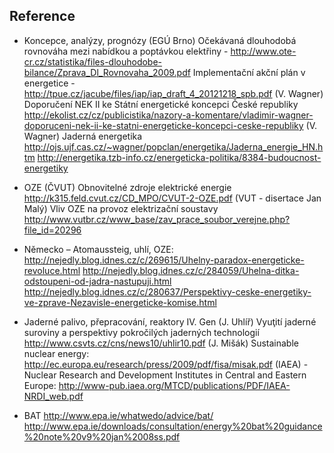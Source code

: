 Reference
---------

- Koncepce, analýzy, prognózy
(EGÚ Brno) Očekávaná dlouhodobá rovnováha mezi nabídkou a poptávkou elektřiny - http://www.ote-cr.cz/statistika/files-dlouhodobe-bilance/Zprava_Dl_Rovnovaha_2009.pdf
Implementační akční plán v energetice - http://tpue.cz/jacube/files/iap/iap_draft_4_20121218_spb.pdf
(V. Wagner) Doporučení NEK II ke Státní energetické koncepci České republiky http://ekolist.cz/cz/publicistika/nazory-a-komentare/vladimir-wagner-doporuceni-nek-ii-ke-statni-energeticke-koncepci-ceske-republiky
(V. Wagner) Jaderná energetika http://ojs.ujf.cas.cz/~wagner/popclan/energetika/Jaderna_energie_HN.htm
http://energetika.tzb-info.cz/energeticka-politika/8384-budoucnost-energetiky

- OZE
(ČVUT) Obnovitelné zdroje elektrické energie http://k315.feld.cvut.cz/CD_MPO/CVUT-2-OZE.pdf
(VUT - disertace Jan Malý) Vliv OZE na provoz elektrizační soustavy http://www.vutbr.cz/www_base/zav_prace_soubor_verejne.php?file_id=20296

- Německo – Atomaussteig, uhlí, OZE:
http://nejedly.blog.idnes.cz/c/269615/Uhelny-paradox-energeticke-revoluce.html
http://nejedly.blog.idnes.cz/c/284059/Uhelna-ditka-odstoupeni-od-jadra-nastupuji.html
http://nejedly.blog.idnes.cz/c/280637/Perspektivy-ceske-energetiky-ve-zprave-Nezavisle-energeticke-komise.html

- Jaderné palivo, přepracování, reaktory IV. Gen
(J. Uhlíř) Vyuţití jaderné suroviny a perspektivy pokročilých jaderných technologií http://www.csvts.cz/cns/news10/uhlir10.pdf
(J. Mišák) Sustainable nuclear energy: http://ec.europa.eu/research/press/2009/pdf/fisa/misak.pdf
(IAEA) - Nuclear Research and Development Institutes in Central and Eastern Europe: http://www-pub.iaea.org/MTCD/publications/PDF/IAEA-NRDI_web.pdf

- BAT
http://www.epa.ie/whatwedo/advice/bat/
http://www.epa.ie/downloads/consultation/energy%20bat%20guidance%20note%20v9%20jan%2008ss.pdf